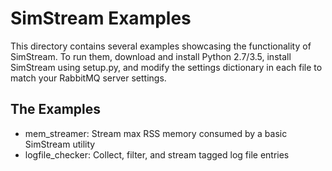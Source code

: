 # SimStream Examples

This directory contains several examples showcasing the functionality of SimStream. To run them, download and install Python 2.7/3.5, install SimStream using setup.py, and modify the settings dictionary in each file to match your RabbitMQ server settings.

## The Examples

* mem_streamer: Stream max RSS memory consumed by a basic SimStream utility
* logfile_checker: Collect, filter, and stream tagged log file entries
